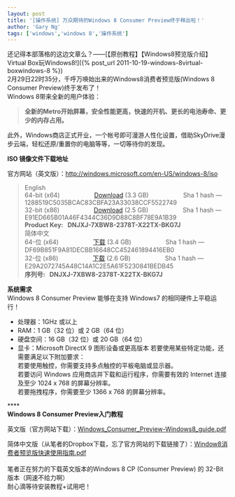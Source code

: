 ```yaml
---
layout: post
title: '[操作系统] 万众期待的Windows 8 Consumer Preview终于释出啦！'
author: 'Gary Ng'
tags: ['windows','windows 8','操作系统']
---
```


还记得本部落格的这边文章么？——[【原创教程】【Windows8预览版介绍】Virtual Box玩Windows8!]({% post_url 2011-10-19-windows-8virtual-boxwindows-8 %})  
 2月29日22时35分，千呼万唤始出来的Windows8消费者预览版(Windows 8
Consumer Preview)终于发布了！  
 Windows 8带来全新的用户体验：  

> **全新的Metro开始屏幕，安全性能更高，快速的开机、更长的电池寿命、更少的内存占用。**

此外，Windows商店正式开业，一个帐号即可漫游人性化设置，借助SkyDrive漫步云端，轻松还原/重置你的电脑等等，一切等待你的发现。  
  
 **ISO 镜像文件下载地址**  

官方网站（英文版）：<http://windows.microsoft.com/en-US/windows-8/iso>  
  

> English  
> 64-bit (x64)                   
> [Download](http://iso.esd.microsoft.com/WCPDL/BD1B8A49393E30CC9C4E5C88457D73E964F1F3B18/Windows8-ConsumerPreview-64bit-English.iso)
> (3.3 GB)                    Sha 1 hash —
> 1288519C5035BCAC83CBFA23A33038CCF5522749  
> 32-bit (x86)                   
> [Download](http://iso.esd.microsoft.com/WCPDL/BD1B8A49393E30CC9C4E5C88457D73E964F1F3B18/Windows8-ConsumerPreview-32bit-English.iso)
> (2.5 GB)                    Sha 1 hash —
> E91ED665B01A46F4344C36D9D88C8BF78E9A1B39  
> **Product Key:   DNJXJ-7XBW8-2378T-X22TX-BKG7J**  
>  简体中文  
> 64-位 (x64)                   
> [下载](http://iso.esd.microsoft.com/WCPDL/BD1B8A49393E30CC9C4E5C88457D73E964F1F3B18/Windows8-ConsumerPreview-64bit-ChineseSimplified.iso)
> (3.4 GB)                    Sha 1 hash —
> DF69B851F9A81DECBB16648CC452461894416EB0  
> 32-位 (x86)                   
> [下载](http://iso.esd.microsoft.com/WCPDL/BD1B8A49393E30CC9C4E5C88457D73E964F1F3B18/Windows8-ConsumerPreview-32bit-ChineseSimplified.iso)
> (2.6 GB)                    Sha 1 hash —
> E29A2072745A48C14A1C2E5A61F5230841BEDB45  
> **序列号:   DNJXJ-7XBW8-2378T-X22TX-BKG7J**

<!-- More -->
**系统需求**  
 Windows 8 Consumer Preview 能够在支持 Windows7 的相同硬件上平稳运行！  

-   处理器：1GHz 或以上
-   RAM：1 GB（32 位）或 2 GB（64 位）
-   硬盘空间：16 GB（32 位）或 20 GB（64 位）
-   显卡：Microsoft DirectX 9 图形设备或更高版本
    若要使用某些特定功能，还需要满足以下附加要求：  
     若要使用触控，你需要支持多点触控的平板电脑或显示器。  
     若要访问 Windows 应用商店并下载和运行程序，你需要有效的 Internet
    连接及至少 1024 x 768 的屏幕分辨率。  
     若要拖拽程序，你需要至少 1366 x 768 的屏幕分辨率。

****   
 **Windows 8 Consumer Preview入门教程**  

英文版（官方网站下载）：[Windows\_Consumer\_Preview-Windows8\_guide.pdf](http://download.microsoft.com/download/3/4/E/34E2EE97-EE9B-43C8-8A61-8290167FA0BE/Windows_Consumer_Preview-Windows8_guide.pdfws8_guide.pdf)

简体中文版（从笔者的Dropbox下载，忘了官方网站的下载链接了）：[Window8消费者预览版快速使用指南.pdf](http://dl.dropbox.com/u/43619472/OtherSoft/Window8%E6%B6%88%E8%B4%B9%E8%80%85%E9%A2%84%E8%A7%88%E7%89%88%E5%BF%AB%E9%80%9F%E4%BD%BF%E7%94%A8%E6%8C%87%E5%8D%97.pdf)  
    
 笔者正在努力的下载英文版本的Windows 8 CP (Consumer Preview) 的 32-Bit
版本（网速不给力啊）  
 耐心滴等待安装教程+试用吧！

